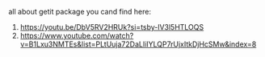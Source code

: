 all about getit package you cand find here:

1. https://youtu.be/DbV5RV2HRUk?si=tsby-lV3l5HTLOQS
2. https://www.youtube.com/watch?v=B1Lxu3NMTEs&list=PLtUuja72DaLIiIYLQP7rUjxItkDjHcSMw&index=8

